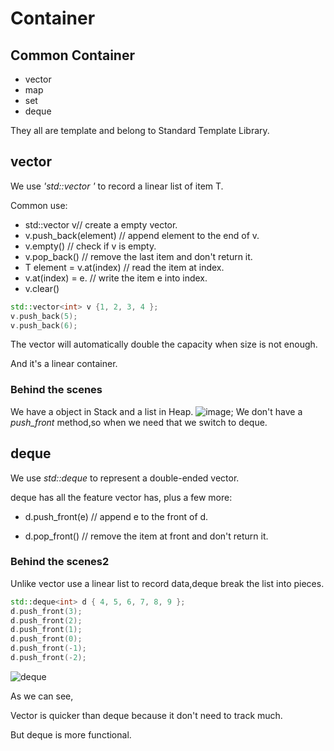 # Container

## Common Container

- vector
- map
- set
- deque

They all are template and belong to Standard Template Library.

## vector

We use *'std::vector <T>'* to record a linear list of item T.

Common use:

- std::vector<T> v// create a empty vector.
- v.push_back(element) // append element to the end of v.
- v.empty() // check if v is empty.
- v.pop_back() // remove the last item and don't return it.
- T element = v.at(index) // read the item at index.
- v.at(index) = e. // write the item e into index.
- v.clear()

```c++
std::vector<int> v {1, 2, 3, 4 };
v.push_back(5);
v.push_back(6);
```

The vector will automatically double the capacity when size is not enough.

And it's a linear container.

### Behind the scenes

We have a object in  Stack and a list in Heap.
![image](cs106L\CS106L\images\1.png);
We don't have a *push_front* method,so when we need that we switch to deque.

## deque

We use *std::deque<T>* to represent a double-ended vector.

deque has all the feature vector has, plus a few more:

- d.push_front(e) // append e to the front of d.

- d.pop_front() // remove the item at front and don't return it.

### Behind the scenes2

Unlike vector use a linear list to record data,deque break the list into pieces.

```c++
std::deque<int> d { 4, 5, 6, 7, 8, 9 }; 
d.push_front(3); 
d.push_front(2); 
d.push_front(1);
d.push_front(0);
d.push_front(-1);
d.push_front(-2);
```

![deque](cs106l\CS106L\images\2.png)

As we can see,

Vector is quicker than deque because it don't need to track much.

But deque is more functional.
